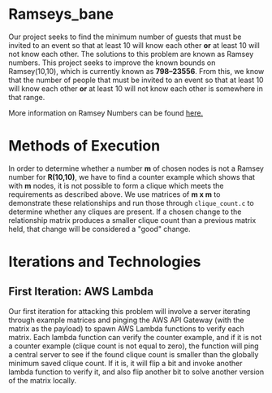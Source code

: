 # Ramseys_bane
Our project seeks to find the minimum number of guests that must be invited to an event so that at least 10 will know each other **or** at least 10 will not know each other. The solutions to this problem are known as Ramsey numbers. This project seeks to improve the known bounds on Ramsey(10,10), which is currently known as **798–23556**. From this, we know that the number of people that must be invited to an event so that at least 10 will know each other **or** at least 10 will not know each other is somewhere in that range.

More information on Ramsey Numbers can be found [here.](https://en.wikipedia.org/wiki/Ramsey%27s_theorem)

# Methods of Execution
In order to determine whether a number **m** of chosen nodes is not a Ramsey number for **R(10,10)**, we have to find a counter example which shows that with **m** nodes, it is not possible to form a clique which meets the requirements as described above. We use matrices of **m x m** to demonstrate these relationships and run those through `clique_count.c` to determine whether any cliques are present. If a chosen change to the relationship matrix produces a smaller clique count than a previous matrix held, that change will be considered a "good" change.

# Iterations and Technologies

## First Iteration: AWS Lambda
Our first iteration for attacking this problem will involve a server iterating through example matrices and pinging the AWS API Gateway (with the matrix as the payload) to spawn AWS Lambda functions to verify each matrix. Each lambda function can verify the counter example, and if it is not a counter example (clique count is not equal to zero), the function will ping a central server to see if the found clique count is smaller than the globally minimum saved clique count. If it is, it will flip a bit and invoke another lambda function to verify it, and also flip another bit to solve another version of the matrix locally.
